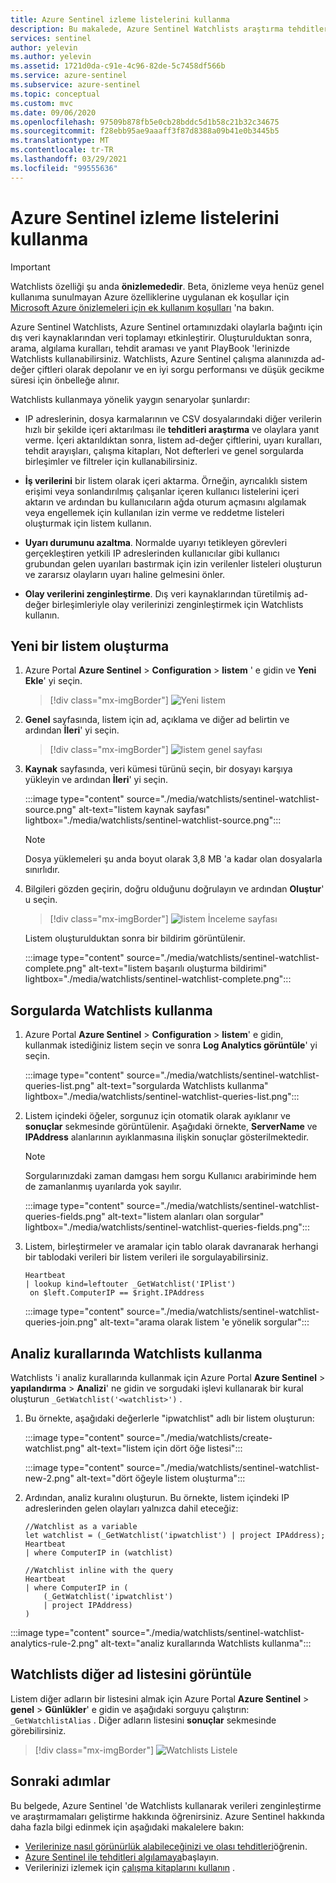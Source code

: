 ```yaml
---
title: Azure Sentinel izleme listelerini kullanma
description: Bu makalede, Azure Sentinel Watchlists araştırma tehditleri, iş verilerini içeri aktarma, izin verilenler listeleri oluşturma ve zengin olay verileri kullanma açıklanmaktadır.
services: sentinel
author: yelevin
ms.author: yelevin
ms.assetid: 1721d0da-c91e-4c96-82de-5c7458df566b
ms.service: azure-sentinel
ms.subservice: azure-sentinel
ms.topic: conceptual
ms.custom: mvc
ms.date: 09/06/2020
ms.openlocfilehash: 97509b878fb5e0cb28bddc5d1b58c21b32c34675
ms.sourcegitcommit: f28ebb95ae9aaaff3f87d8388a09b41e0b3445b5
ms.translationtype: MT
ms.contentlocale: tr-TR
ms.lasthandoff: 03/29/2021
ms.locfileid: "99555636"
---
```

# <a name="use-azure-sentinel-watchlists"></a>Azure Sentinel izleme listelerini kullanma

> [!IMPORTANT]
> Watchlists özelliği şu anda **önizlemededir**. Beta, önizleme veya henüz genel kullanıma sunulmayan Azure özelliklerine uygulanan ek koşullar için [Microsoft Azure önizlemeleri için ek kullanım koşulları](https://azure.microsoft.com/support/legal/preview-supplemental-terms/) 'na bakın.

Azure Sentinel Watchlists, Azure Sentinel ortamınızdaki olaylarla bağıntı için dış veri kaynaklarından veri toplamayı etkinleştirir. Oluşturulduktan sonra, arama, algılama kuralları, tehdit araması ve yanıt PlayBook 'lerinizde Watchlists kullanabilirsiniz. Watchlists, Azure Sentinel çalışma alanınızda ad-değer çiftleri olarak depolanır ve en iyi sorgu performansı ve düşük gecikme süresi için önbelleğe alınır.

Watchlists kullanmaya yönelik yaygın senaryolar şunlardır:

- IP adreslerinin, dosya karmalarının ve CSV dosyalarındaki diğer verilerin hızlı bir şekilde içeri aktarılması ile **tehditleri araştırma** ve olaylara yanıt verme. İçeri aktarıldıktan sonra, listem ad-değer çiftlerini, uyarı kuralları, tehdit arayışları, çalışma kitapları, Not defterleri ve genel sorgularda birleşimler ve filtreler için kullanabilirsiniz.

- **İş verilerini** bir listem olarak içeri aktarma. Örneğin, ayrıcalıklı sistem erişimi veya sonlandırılmış çalışanlar içeren kullanıcı listelerini içeri aktarın ve ardından bu kullanıcıların ağda oturum açmasını algılamak veya engellemek için kullanılan izin verme ve reddetme listeleri oluşturmak için listem kullanın.

- **Uyarı durumunu azaltma**. Normalde uyarıyı tetikleyen görevleri gerçekleştiren yetkili IP adreslerinden kullanıcılar gibi kullanıcı grubundan gelen uyarıları bastırmak için izin verilenler listeleri oluşturun ve zararsız olayların uyarı haline gelmesini önler.

- **Olay verilerini zenginleştirme**. Dış veri kaynaklarından türetilmiş ad-değer birleşimleriyle olay verilerinizi zenginleştirmek için Watchlists kullanın.

## <a name="create-a-new-watchlist"></a>Yeni bir listem oluşturma

1. Azure Portal **Azure Sentinel**  >  **Configuration**  >  **listem** ' e gidin ve **Yeni Ekle**' yi seçin.

    > [!div class="mx-imgBorder"]
    > ![Yeni listem](./media/watchlists/sentinel-watchlist-new.png)

1. **Genel** sayfasında, listem için ad, açıklama ve diğer ad belirtin ve ardından **İleri**' yi seçin.

    > [!div class="mx-imgBorder"]
    > ![listem genel sayfası](./media/watchlists/sentinel-watchlist-general.png)

1. **Kaynak** sayfasında, veri kümesi türünü seçin, bir dosyayı karşıya yükleyin ve ardından **İleri**' yi seçin.

    :::image type="content" source="./media/watchlists/sentinel-watchlist-source.png" alt-text="listem kaynak sayfası" lightbox="./media/watchlists/sentinel-watchlist-source.png":::

    > [!NOTE]
    >
    > Dosya yüklemeleri şu anda boyut olarak 3,8 MB 'a kadar olan dosyalarla sınırlıdır.

1. Bilgileri gözden geçirin, doğru olduğunu doğrulayın ve ardından **Oluştur**' u seçin.

    > [!div class="mx-imgBorder"]
    > ![listem İnceleme sayfası](./media/watchlists/sentinel-watchlist-review.png)

    Listem oluşturulduktan sonra bir bildirim görüntülenir.

    :::image type="content" source="./media/watchlists/sentinel-watchlist-complete.png" alt-text="listem başarılı oluşturma bildirimi" lightbox="./media/watchlists/sentinel-watchlist-complete.png":::

## <a name="use-watchlists-in-queries"></a>Sorgularda Watchlists kullanma

1. Azure Portal **Azure Sentinel**  >  **Configuration**  >  **listem**' e gidin, kullanmak istediğiniz listem seçin ve sonra **Log Analytics görüntüle**' yi seçin.

    :::image type="content" source="./media/watchlists/sentinel-watchlist-queries-list.png" alt-text="sorgularda Watchlists kullanma" lightbox="./media/watchlists/sentinel-watchlist-queries-list.png":::

1. Listem içindeki öğeler, sorgunuz için otomatik olarak ayıklanır ve **sonuçlar** sekmesinde görüntülenir. Aşağıdaki örnekte, **ServerName** ve **IPAddress** alanlarının ayıklanmasına ilişkin sonuçlar gösterilmektedir.

    > [!NOTE]
    > Sorgularınızdaki zaman damgası hem sorgu Kullanıcı arabiriminde hem de zamanlanmış uyarılarda yok sayılır.

    :::image type="content" source="./media/watchlists/sentinel-watchlist-queries-fields.png" alt-text="listem alanları olan sorgular" lightbox="./media/watchlists/sentinel-watchlist-queries-fields.png":::
    
1. Listem, birleştirmeler ve aramalar için tablo olarak davranarak herhangi bir tablodaki verileri bir listem verileri ile sorgulayabilirsiniz.

    ```kusto
    Heartbeat
    | lookup kind=leftouter _GetWatchlist('IPlist') 
     on $left.ComputerIP == $right.IPAddress
    ```
    :::image type="content" source="./media/watchlists/sentinel-watchlist-queries-join.png" alt-text="arama olarak listem 'e yönelik sorgular":::

## <a name="use-watchlists-in-analytics-rules"></a>Analiz kurallarında Watchlists kullanma

Watchlists 'i analiz kurallarında kullanmak için Azure Portal **Azure Sentinel**  >  **yapılandırma**  >  **Analizi**' ne gidin ve sorgudaki işlevi kullanarak bir kural oluşturun `_GetWatchlist('<watchlist>')` .

1. Bu örnekte, aşağıdaki değerlerle "ipwatchlist" adlı bir listem oluşturun:

    :::image type="content" source="./media/watchlists/create-watchlist.png" alt-text="listem için dört öğe listesi":::

    :::image type="content" source="./media/watchlists/sentinel-watchlist-new-2.png" alt-text="dört öğeyle listem oluşturma":::

1. Ardından, analiz kuralını oluşturun.  Bu örnekte, listem içindeki IP adreslerinden gelen olayları yalnızca dahil eteceğiz:

    ```kusto
    //Watchlist as a variable
    let watchlist = (_GetWatchlist('ipwatchlist') | project IPAddress);
    Heartbeat
    | where ComputerIP in (watchlist)
    ```
    ```kusto
    //Watchlist inline with the query
    Heartbeat
    | where ComputerIP in ( 
        (_GetWatchlist('ipwatchlist')
        | project IPAddress)
    )
    ```

:::image type="content" source="./media/watchlists/sentinel-watchlist-analytics-rule-2.png" alt-text="analiz kurallarında Watchlists kullanma":::

## <a name="view-list-of-watchlists-aliases"></a>Watchlists diğer ad listesini görüntüle

Listem diğer adların bir listesini almak için Azure Portal **Azure Sentinel**  >  **genel**  >  **Günlükler**' e gidin ve aşağıdaki sorguyu çalıştırın: `_GetWatchlistAlias` . Diğer adların listesini **sonuçlar** sekmesinde görebilirsiniz.

> [!div class="mx-imgBorder"]
> ![Watchlists Listele](./media/watchlists/sentinel-watchlist-alias.png)

## <a name="next-steps"></a>Sonraki adımlar
Bu belgede, Azure Sentinel 'de Watchlists kullanarak verileri zenginleştirme ve araştırmamaları geliştirme hakkında öğrenirsiniz. Azure Sentinel hakkında daha fazla bilgi edinmek için aşağıdaki makalelere bakın:
- [Verilerinize nasıl görünürlük alabileceğinizi ve olası tehditleri](quickstart-get-visibility.md)öğrenin.
- [Azure Sentinel ile tehditleri algılamaya](./tutorial-detect-threats-built-in.md)başlayın.
- Verilerinizi izlemek için [çalışma kitaplarını kullanın](tutorial-monitor-your-data.md) .
